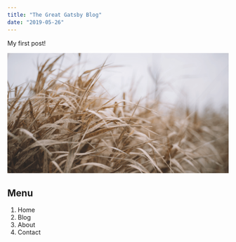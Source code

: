 ```yaml
---
title: "The Great Gatsby Blog"
date: "2019-05-26"
---
```


My first post!

![Grass](./grass.png)

## Menu

1. Home
2. Blog
3. About
4. Contact

